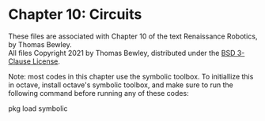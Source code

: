 # Chapter 10: Circuits
These files are associated with Chapter 10 of the text Renaissance Robotics, by Thomas Bewley.<BR>
All files Copyright 2021 by Thomas Bewley, distributed under the <a href="https://github.com/tbewley/RR/blob/main/LICENSE">BSD 3-Clause License</a>.

Note: most codes in this chapter use the symbolic toolbox.
To initiallize this in octave, install octave's symbolic toolbox, and
make sure to run the following command before running any of these codes:

pkg load symbolic 
